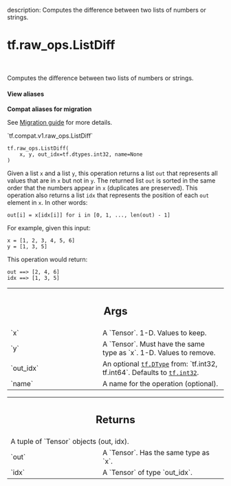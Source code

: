 description: Computes the difference between two lists of numbers or strings.

<div itemscope itemtype="http://developers.google.com/ReferenceObject">
<meta itemprop="name" content="tf.raw_ops.ListDiff" />
<meta itemprop="path" content="Stable" />
</div>

# tf.raw_ops.ListDiff

<!-- Insert buttons and diff -->

<table class="tfo-notebook-buttons tfo-api nocontent" align="left">

</table>



Computes the difference between two lists of numbers or strings.

<section class="expandable">
  <h4 class="showalways">View aliases</h4>
  <p>
<b>Compat aliases for migration</b>
<p>See
<a href="https://www.tensorflow.org/guide/migrate">Migration guide</a> for
more details.</p>
<p>`tf.compat.v1.raw_ops.ListDiff`</p>
</p>
</section>

<pre class="devsite-click-to-copy prettyprint lang-py tfo-signature-link">
<code>tf.raw_ops.ListDiff(
    x, y, out_idx=tf.dtypes.int32, name=None
)
</code></pre>



<!-- Placeholder for "Used in" -->

Given a list `x` and a list `y`, this operation returns a list `out` that
represents all values that are in `x` but not in `y`. The returned list `out`
is sorted in the same order that the numbers appear in `x` (duplicates are
preserved). This operation also returns a list `idx` that represents the
position of each `out` element in `x`. In other words:

`out[i] = x[idx[i]] for i in [0, 1, ..., len(out) - 1]`

For example, given this input:

```
x = [1, 2, 3, 4, 5, 6]
y = [1, 3, 5]
```

This operation would return:

```
out ==> [2, 4, 6]
idx ==> [1, 3, 5]
```

<!-- Tabular view -->
 <table class="responsive fixed orange">
<colgroup><col width="214px"><col></colgroup>
<tr><th colspan="2"><h2 class="add-link">Args</h2></th></tr>

<tr>
<td>
`x`
</td>
<td>
A `Tensor`. 1-D. Values to keep.
</td>
</tr><tr>
<td>
`y`
</td>
<td>
A `Tensor`. Must have the same type as `x`. 1-D. Values to remove.
</td>
</tr><tr>
<td>
`out_idx`
</td>
<td>
An optional <a href="../../tf/dtypes/DType.md"><code>tf.DType</code></a> from: `tf.int32, tf.int64`. Defaults to <a href="../../tf.md#int32"><code>tf.int32</code></a>.
</td>
</tr><tr>
<td>
`name`
</td>
<td>
A name for the operation (optional).
</td>
</tr>
</table>



<!-- Tabular view -->
 <table class="responsive fixed orange">
<colgroup><col width="214px"><col></colgroup>
<tr><th colspan="2"><h2 class="add-link">Returns</h2></th></tr>
<tr class="alt">
<td colspan="2">
A tuple of `Tensor` objects (out, idx).
</td>
</tr>
<tr>
<td>
`out`
</td>
<td>
A `Tensor`. Has the same type as `x`.
</td>
</tr><tr>
<td>
`idx`
</td>
<td>
A `Tensor` of type `out_idx`.
</td>
</tr>
</table>


